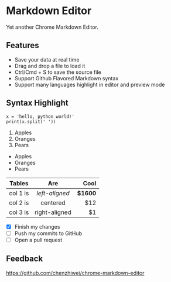 # Markdown Editor

Yet another Chrome Markdown Editor.

## Features

* Save your data at real time
* Drag and drop a file to load it
* Ctrl/Cmd + S to save the source file
* Support Github Flavored Markdown syntax
* Support many languages highlight in editor and preview mode

## Syntax Highlight

```{python, results='asis'}
x = 'hello, python world!'
print(x.split(' '))

```
<ol>
  <li start="4">Apples</li>
  <li>Oranges</li>
   <li>Pears</li>
</ol>
<ul>
   <li start="4">Apples</li>
   <li>Oranges</li>
   <li>Pears</li>
	</ul>

| Tables   |      Are      |  Cool |
|----------|:-------------:|------:|
| col 1 is |  *left-aligned* | **$1600** |
| col 2 is |    centered   |   $12 |
| col 3 is | right-aligned |    $1 |

- [x] Finish my changes
- [ ] Push my commits to GitHub
- [ ] Open a pull request

## Feedback

https://github.com/chenzhiwei/chrome-markdown-editor
